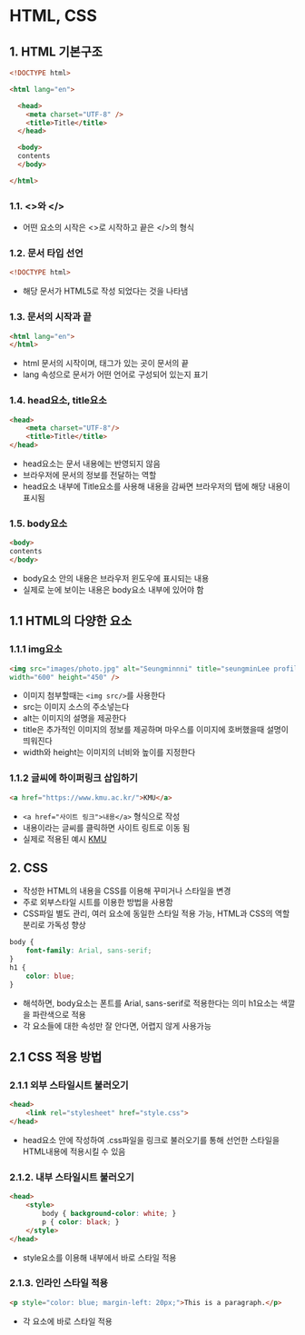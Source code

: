 # HTML, CSS


## 1. HTML 기본구조

```HTML
<!DOCTYPE html>

<html lang="en">

  <head>
    <meta charset="UTF-8" />
    <title>Title</title>
  </head>

  <body>
  contents
  </body>

</html>
```


### 1.1. <>와 </>
- 어떤 요소의 시작은 <>로 시작하고 끝은 </>의 형식

### 1.2. 문서 타입 선언
```HTML
<!DOCTYPE html> 
```
- 해당 문서가 HTML5로 작성 되었다는 것을 나타냄

### 1.3. 문서의 시작과 끝
```HTML
<html lang="en">
</html>
```
- html 문서의 시작이며, </html> 태그가 있는 곳이 문서의 끝 
- lang 속성으로 문서가 어떤 언어로 구성되어 있는지 표기

### 1.4. head요소, title요소
```HTML
<head>
    <meta charset="UTF-8"/>
    <title>Title</title>
</head>
```
- head요소는 문서 내용에는 반영되지 않음
- 브라우저에 문서의 정보를 전달하는 역할
- head요소 내부에 Title요소를 사용해 내용을 감싸면 브라우저의 탭에 해당 내용이 표시됨

### 1.5. body요소
```HTML
<body>
contents
</body>
```
- body요소 안의 내용은 브라우저 윈도우에 표시되는 내용
- 실제로 눈에 보이는 내용은 body요소 내부에 있어야 함

## 1.1 HTML의 다양한 요소

### 1.1.1 img요소
```HTML
<img src="images/photo.jpg" alt="Seungminnni" title="seungminLee profile Photo" 
width="600" height="450" />
```
- 이미지 첨부할때는 ```<img src/>```를 사용한다
- src는 이미지 소스의 주소넣는다
- alt는 이미지의 설명을 제공한다
- title은 추가적인 이미지의 정보를 제공하며 마우스를 이미지에 호버했을때 설명이 띄워진다
- width와 height는 이미지의 너비와 높이를 지정한다

### 1.1.2 글씨에 하이퍼링크 삽입하기
```HTML
<a href="https://www.kmu.ac.kr/">KMU</a>
```
- ```<a href="사이트 링크">내용</a>``` 형식으로 작성
- 내용이라는 글씨를 클릭하면 사이트 링트로 이동 됨
- 실제로 적용된 예시
<a href="https://www.kmu.ac.kr/">KMU</a>

## 2. CSS
- 작성한 HTML의 내용을 CSS를 이용해 꾸미거나 스타일을 변경
- 주로 외부스타일 시트를 이용한 방법을 사용함
- CSS파일 별도 관리, 여러 요소에 동일한 스타일 적용 가능, HTML과 CSS의 역할 분리로 가독성 향상
```css
body {
    font-family: Arial, sans-serif;
}
h1 {
    color: blue;
}
```
- 해석하면, body요소는 폰트를 Arial, sans-serif로 적용한다는 의미 h1요소는 색깔을 파란색으로 적용
- 각 요소들에 대한 속성만 잘 안다면, 어렵지 않게 사용가능

## 2.1 CSS 적용 방법

### 2.1.1 외부 스타일시트 불러오기
```HTML
<head>
    <link rel="stylesheet" href="style.css">
</head>
```
- head요소 안에 작성하여 .css파일을 링크로 불러오기를 통해 선언한 스타일을 HTML내용에 적용시킬 수 있음


### 2.1.2. 내부 스타일시트 불러오기
```HTML
<head>
    <style>
        body { background-color: white; }
        p { color: black; }
    </style>
</head>
```
- style요소를 이용해 내부에서 바로 스타일 적용

### 2.1.3. 인라인 스타일 적용
```HTML
<p style="color: blue; margin-left: 20px;">This is a paragraph.</p>
```
- 각 요소에 바로 스타일 적용

